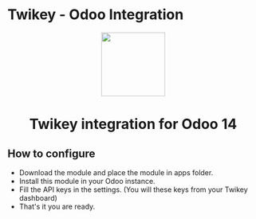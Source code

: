 # Twikey - Odoo Integration

<p align="center">
  <img src="https://cdn.twikey.net/img/v2/partners/odoo-twikey.png" width="128" height="128"/>
</p>
<h1 align="center">Twikey integration for Odoo 14</h1>

## How to configure

- Download the module and place the module in apps folder.
- Install this module in your Odoo instance.
- Fill the API keys in the settings. (You will these keys from your Twikey dashboard)
- That's it you are ready.
